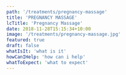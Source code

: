```yaml
---
path: '/treatments/pregnancy-massage'
title: 'PREGNANCY MASSAGE'
lcTitle: 'Pregnancy Massage'
date: 2018-11-28T15:15:34+10:00
image: '/treatments/pregnancy-massage.jpg'
featured: true
draft: false
whatIsIt: 'what is it'
howCanIHelp: 'how can i help'
whatToExpect: 'what to expect'
---
```

